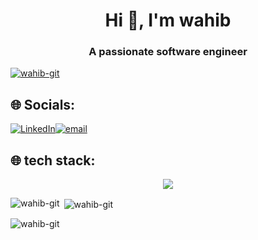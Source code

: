 <h1 align="center">Hi 👋, I'm wahib</h1>
<h3 align="center">A passionate software engineer</h3>

<p align="left"> <a href="https://github.com/ryo-ma/github-profile-trophy"><img src="https://github-profile-trophy.vercel.app/?username=wahib-git" alt="wahib-git" /></a> </p>


## 🌐 Socials:
[![LinkedIn](https://img.shields.io/badge/LinkedIn-%230077B5.svg?logo=linkedin&logoColor=white)](https://linkedin.com/in/wahib-bachoua-6b79ab330)[![email](https://img.shields.io/badge/Email-D14836?logo=gmail&logoColor=white)](mailto:bachoua.wahib@tek-up.de) 

## 🌐 tech stack:

<p align="center">
  <a href="https://skillicons.dev">
    <img src="https://skillicons.dev/icons?i=js,html,css,git,github,gitlab,cs,java,nodejs,php,postman,mongodb,angular,aws,docker," />
  </a>
</p>
<p><img align="left" src="https://github-readme-stats.vercel.app/api/top-langs?username=wahib-git&show_icons=true&locale=en&layout=compact" alt="wahib-git" /></p>
<p>&nbsp;<img align="center" src="https://github-readme-stats.vercel.app/api?username=wahib-git&show_icons=true&locale=en" alt="wahib-git" /></p>
<p><img align="center" src="https://github-readme-streak-stats.herokuapp.com/?user=wahib-git&show_icons=true&locale=en" alt="wahib-git" /></p>
